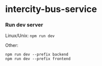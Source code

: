 # intercity-bus-service

### Run dev server
Linux/Unix: `npm run dev`

Other: 

```
npm run dev --prefix backend
npm run dev --prefix frontend
```
